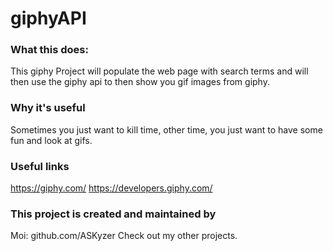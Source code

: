 # giphyAPI

### What this does:

This giphy Project will populate the web page with search terms and will then use the giphy api to then show you gif images from giphy.

### Why it's useful

Sometimes you just want to kill time, other time, you just want to have some fun and look at gifs.

### Useful links 

https://giphy.com/
https://developers.giphy.com/

### This project is created and maintained by 

Moi: github.com/ASKyzer
Check out my other projects.
